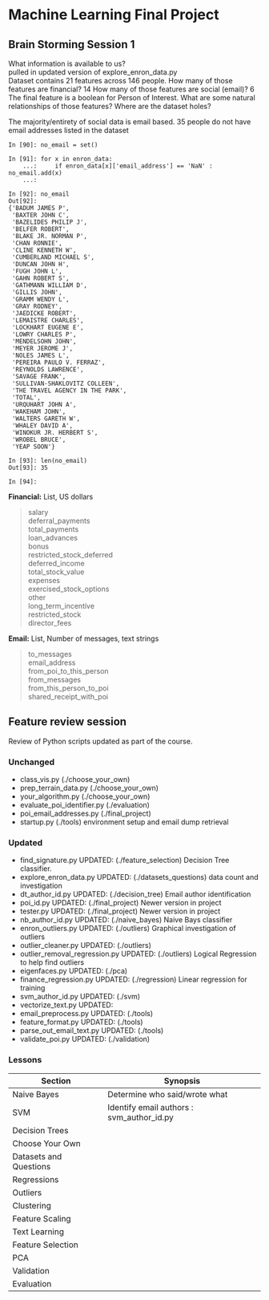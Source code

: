 # Machine Learning Final Project

## Brain Storming Session 1

What information is available to us?  
pulled in updated version of explore_enron_data.py  
Dataset contains 21 features across 146 people.
How many of those features are financial? 14
How many of those features are social (email)? 6
The final feature is a boolean for Person of Interest.
What are some natural relationships of those features?
Where are the dataset holes?

The majority/entirety of social data is email based. 35 people do not have email addresses listed in the dataset

```{Python}
In [90]: no_email = set()

In [91]: for x in enron_data:
    ...:     if enron_data[x]['email_address'] == 'NaN' : no_email.add(x)
    ...:

In [92]: no_email
Out[92]:
{'BADUM JAMES P',
 'BAXTER JOHN C',
 'BAZELIDES PHILIP J',
 'BELFER ROBERT',
 'BLAKE JR. NORMAN P',
 'CHAN RONNIE',
 'CLINE KENNETH W',
 'CUMBERLAND MICHAEL S',
 'DUNCAN JOHN H',
 'FUGH JOHN L',
 'GAHN ROBERT S',
 'GATHMANN WILLIAM D',
 'GILLIS JOHN',
 'GRAMM WENDY L',
 'GRAY RODNEY',
 'JAEDICKE ROBERT',
 'LEMAISTRE CHARLES',
 'LOCKHART EUGENE E',
 'LOWRY CHARLES P',
 'MENDELSOHN JOHN',
 'MEYER JEROME J',
 'NOLES JAMES L',
 'PEREIRA PAULO V. FERRAZ',
 'REYNOLDS LAWRENCE',
 'SAVAGE FRANK',
 'SULLIVAN-SHAKLOVITZ COLLEEN',
 'THE TRAVEL AGENCY IN THE PARK',
 'TOTAL',
 'URQUHART JOHN A',
 'WAKEHAM JOHN',
 'WALTERS GARETH W',
 'WHALEY DAVID A',
 'WINOKUR JR. HERBERT S',
 'WROBEL BRUCE',
 'YEAP SOON'}

In [93]: len(no_email)
Out[93]: 35

In [94]:
```

**Financial:** List, US dollars  
> salary  
> deferral_payments  
> total_payments  
> loan_advances  
> bonus  
> restricted_stock_deferred  
> deferred_income  
> total_stock_value  
> expenses  
> exercised_stock_options  
> other  
> long_term_incentive  
> restricted_stock  
> director_fees  

**Email:** List, Number of messages, text strings
> to_messages  
> email_address  
> from_poi_to_this_person  
> from_messages  
> from_this_person_to_poi  
> shared_receipt_with_poi  

## Feature review session

Review of Python scripts updated as part of the course.

### Unchanged

* class_vis.py (./choose_your_own)
* prep_terrain_data.py (./choose_your_own)
* your_algorithm.py (./choose_your_own)
* evaluate_poi_identifier.py (./evaluation)
* poi_email_addresses.py (./final_project)
* startup.py (./tools) environment setup and email dump retrieval

### Updated

* find_signature.py UPDATED: (./feature_selection) Decision Tree classifier.
* explore_enron_data.py UPDATED: (./datasets_questions) data count and investigation
* dt_author_id.py UPDATED: (./decision_tree) Email author identification
* poi_id.py UPDATED: (./final_project) Newer version in project
* tester.py UPDATED: (./final_project) Newer version in project
* nb_author_id.py UPDATED: (./naive_bayes) Naive Bays classifier
* enron_outliers.py UPDATED: (./outliers) Graphical investigation of outliers
* outlier_cleaner.py UPDATED: (./outliers)
* outlier_removal_regression.py UPDATED: (./outliers) Logical Regression to help find outliers
* eigenfaces.py UPDATED: (./pca)
* finance_regression.py UPDATED: (./regression) Linear regression for training
* svm_author_id.py UPDATED: (./svm)
* vectorize_text.py UPDATED: 
* email_preprocess.py UPDATED: (./tools)
* feature_format.py UPDATED: (./tools)
* parse_out_email_text.py UPDATED: (./tools)
* validate_poi.py UPDATED: (./validation)

### Lessons

| Section | Synopsis |
|--|--|
| Naive Bayes | Determine who said/wrote what |
| SVM | Identify email authors : svm_author_id.py </br> |
| Decision Trees |  |
| Choose Your Own |  |
| Datasets and Questions |  |
| Regressions |  |
| Outliers |  |
| Clustering |  |
| Feature Scaling |  |
| Text Learning |  |
| Feature Selection |  |
| PCA |  |
| Validation |  |
| Evaluation |  |
